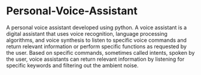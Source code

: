 # Personal-Voice-Assistant
A personal voice assistant developed using python.
A voice assistant is a digital assistant that uses voice recognition, language processing algorithms, and voice synthesis to listen to specific voice commands and return relevant information or perform specific functions as requested by the user. Based on specific commands, sometimes called intents, spoken by the user, voice assistants can return relevant information by listening for specific keywords and filtering out the ambient noise.
